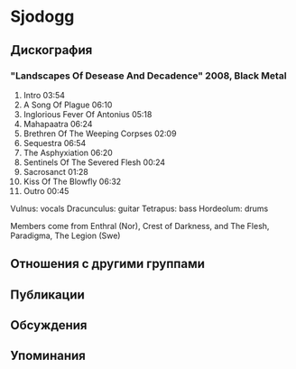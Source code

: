 # Sjodogg



## Дискография

### "Landscapes Of Desease And Decadence" 2008, Black Metal

1. Intro 03:54  
2. A Song Of Plague 06:10  
3. Inglorious Fever Of Antonius 05:18  
4. Mahapaatra 06:24  
5. Brethren Of The Weeping Corpses 02:09  
6. Sequestra 06:54  
7. The Asphyxiation 06:20  
8. Sentinels Of The Severed Flesh 00:24  
9. Sacrosanct 01:28  
10. Kiss Of The Blowfly 06:32  
11. Outro 00:45 


Vulnus: vocals 
Dracunculus: guitar
Tetrapus: bass 
Hordeolum: drums 

Members come from Enthral (Nor), Crest of Darkness, and The Flesh, Paradigma, The Legion (Swe)


## Отношения с другими группами


## Публикации


## Обсуждения


## Упоминания

